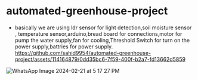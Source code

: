 # automated-greenhouse-project
* basically we are using ldr sensor for light detection,soil moisture sensor , temperature sensor,arduino,bread board for connections,motor for pump the water supply,fan for cooling,Threshold Switch for turn on the power supply,battries for power supply.
https://github.com/sahid9954/automated-greenhouse-project/assets/114164879/0dd35bc6-7f59-400f-b2a7-fd13662d5859

![WhatsApp Image 2024-02-21 at 5 17 27 PM](https://github.com/sahid9954/automated-greenhouse-project/assets/114164879/f0d0c72e-9a34-4de7-832c-df6aa92c6ff3)
